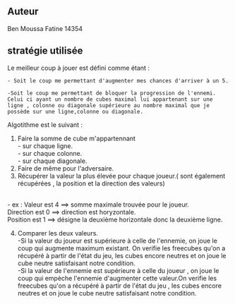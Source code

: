 ## Auteur ##
Ben Moussa Fatine 14354

## stratégie utilisée ##
 
Le meilleur coup à jouer est défini comme étant : 

    - Soit le coup me permettant d'augmenter mes chances d'arriver à un 5.

    -Soit le coup me permettant de bloquer la progression de l'ennemi. 
    Celui ci ayant un nombre de cubes maximal lui appartenant sur une ligne , colonne ou diagonale supérieure au nombre maximal que je possède sur une ligne,colonne ou diagonale. 

Algotithme est le suivant : 

1. Faire la somme de cube m'appartennant
        </br> - sur chaque ligne.
        </br> - sur chaque colonne.
        </br> - sur chaque diagonale.
    </br>
2. Faire de même pour l'adversaire.</br>
3. Récupérer la valeur la plus élevée pour chaque joueur.( sont également récupérées , la position et la direction des valeurs)</br>
</br>
    - ex : Valeur est 4 ==> somme maximale trouvée pour le joueur.
     </br>Direction est 0 ==> direction est horyzontale.</br>
     Position est 1 ==> désigne la deuxième horizontale donc la deuxième ligne.

4. Comparer les deux valeurs.</br> 
    -Si la valeur du joueur est supérieure à celle de l'ennemie, on joue le coup qui augmente maximum existant. On verifie les freecubes qu'on a récupéré à partir de l'état du jeu, les cubes encore neutres et on joue le cube neutre satisfaisant notre condition.</br>
    -Si la valeur de l'ennemie est supérieure à celle du joueur , on joue le coup qui empèche l'ennemie d'augmenter cette valeur.On verifie les freecubes qu'on a récupéré à partir de l'état du jeu , les cubes encore neutres et on joue le cube neutre satisfaisant notre condition.
